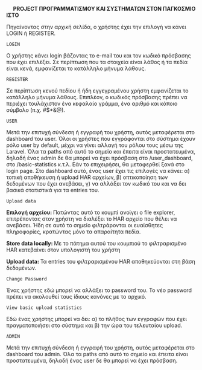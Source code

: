  
<b> PROJECT ΠΡΟΓΡΑΜΜΑΤΙΣΜΟΥ ΚΑΙ ΣΥΣΤΗΜΑΤΩΝ ΣΤΟΝ ΠΑΓΚΟΣΜΙΟ ΙΣΤΟ </b>

Πηγαίνοντας στην αρχική σελίδα, ο χρήστης έχει την επιλογή να κάνει LOGIN ή REGISTER.

 	LOGIN
 
Ο χρήστης κάνει login βάζοντας το e-mail του και τον κωδικό πρόσβασης που έχει επιλέξει. Σε περίπτωση που τα στοιχεία είναι λάθος ή τα πεδία είναι κενά, εμφανίζεται το κατάλληλο μήνυμα λάθους.
 
 	REGISTER
 
Σε περίπτωση κενού πεδίου ή ήδη εγγεγραμένου χρήστη εμφανίζεται το κατάλληλο μήνυμα λάθους. Επιπλέον, ο κωδικός πρόσβασης πρέπει να περιέχει τουλάχιστον ένα κεφαλαίο γράμμα, ένα αριθμό και κάποιο σύμβολο (π.χ. #$*&@).
 
 	USER
 
Μετά την επιτυχή σύνδεση ή εγγραφή του χρήστη, αυτός μεταφέρεται στο dashboard του user. Όλοι οι χρήστες που εγγράφονται στο σύστημα έχουν ρόλο user by default, μέχρι να γίνει αλλαγή του ρόλου τους μέσω της Laravel. Όλα τα paths από αυτό το σημείο και έπειτα είναι προστατευμένα, δηλαδή ένας admin δε θα μπορεί να έχει πρόσβαση στο /user_dashboard, στο /basic-statistics κ.τ.λ. Εάν το επιχειρήσει, θα μεταφερθεί ξανά στο login page. Στο dashboard αυτό, ένας user έχει τις επιλογές να κάνει: α) τοπική αποθήκευση ή upload HAR αρχείων, β) οπτικοποίηση των δεδομένων που έχει ανεβάσει, γ) να αλλάξει τον κωδικό του και να δει βασικά στατιστικά για τα entries του. 
 	
    Upload data

<b>Επιλογή αρχείου: </b>Πατώντας αυτό το κουμπί ανοίγει ο file explorer, επιτρέποντας στον χρήστη να διαλέξει το HAR αρχείο που θέλει να ανεβάσει. Ήδη σε αυτό το σημείο φιλτράρονται οι ευαίσθητες πληροφορίες, κρατώντας μόνο τα απαραίτητα πεδία.
 
<b> Store data locally: </b> Με το πάτημα αυτού του κουμπιού το φιλτραρισμένο HAR κατεβαίνει στον υπολογιστή του χρήστη
 
<b> Upload data: </b> Τα entries του φιλτραρισμένου HAR αποθηκεύονται στη βάση δεδομένων.  

	Change Password
Ένας χρήστης εδώ μπορεί να αλλάξει το password του. Το νέο password πρέπει να ακολουθεί τους ίδιους κανόνες με το αρχικό.
 
	View basic upload statistics
Εδώ ένας χρήστης μπορεί να δει: α) το πλήθος των εγγραφών που έχει πραγματοποιήσει στο σύστημα και β) την ώρα του τελευταίου upload.
 
 	ADMIN
 
Μετά την επιτυχή σύνδεση ή εγγραφή του χρήστη, αυτός μεταφέρεται στο dashboard του admin. Όλα τα paths από αυτό το σημείο και έπειτα είναι προστατευμένα, δηλαδή ένας user δε θα μπορεί να έχει πρόσβαση.



 

